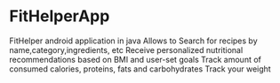 # FitHelperApp
FitHelper android application in java
Allows to
Search for recipes by name,category,ingredients, etc
Receive personalized nutritional recommendations based on BMI and user-set goals
Track amount of consumed calories, proteins, fats and carbohydrates
Track your weight
